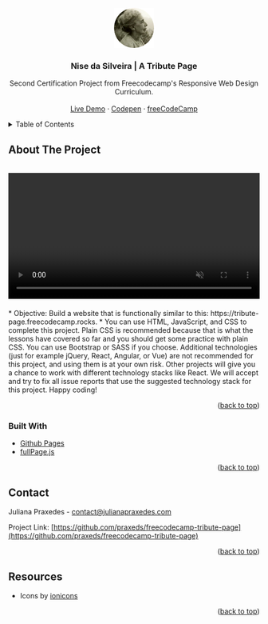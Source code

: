 <div id="top"></div>
<!-- PROJECT LOGO -->
<br />
<div align="center">
  <a href="https://github.com/othneildrew/Best-README-Template">
    <img src="assets/icon.png" alt="Logo" width="80" height="80">
  </a>

  <h3 align="center">Nise da Silveira | A Tribute Page</h3>

  <p align="center">
    Second Certification Project from Freecodecamp's Responsive Web Design Curriculum.
    <br />
    <br />
    <a href="https://praxeds.github.io/freecodecamp-tribute-page/en">Live Demo</a>
    ·
    <a href="https://codepen.io/praxeds/pen/MWQLzwy">Codepen</a>
    ·
    <a href="https://www.freecodecamp.org/">freeCodeCamp</a>
  </p>
</div>



<!-- TABLE OF CONTENTS -->
<details>
  <summary>Table of Contents</summary>
  <ol>
    <li>
      <a href="#about-the-project">About The Project</a>
      <ul>
        <li><a href="#built-with">Built With</a></li>
      </ul>
    </li>
    <li><a href="#contact">Contact</a></li>
    <li><a href="#resources">Resources</a></li>
  </ol>
</details>



<!-- ABOUT THE PROJECT -->
## About The Project

<br>
<div align="center">
  <video width="100%" autoplay muted loop src="assets/header-vid.mp4" type="video/mp4"></video>
</div>

<br>
* Objective: Build a website that is functionally similar to this: https://tribute-page.freecodecamp.rocks.
* You can use HTML, JavaScript, and CSS to complete this project. Plain CSS is recommended because that is what the lessons have covered so far and you should get some practice with plain CSS. You can use Bootstrap or SASS if you choose. Additional technologies (just for example jQuery, React, Angular, or Vue) are not recommended for this project, and using them is at your own risk. Other projects will give you a chance to work with different technology stacks like React. We will accept and try to fix all issue reports that use the suggested technology stack for this project. Happy coding!

<p align="right">(<a href="#top">back to top</a>)</p>



### Built With

* [Github Pages](https://pages.github.com/)
* [fullPage.js](https://alvarotrigo.com/fullPage/)

<p align="right">(<a href="#top">back to top</a>)</p>


<!-- CONTACT -->
## Contact

Juliana Praxedes - contact@julianapraxedes.com

Project Link: [https://github.com/praxeds/freecodecamp-tribute-page](https://github.com/praxeds/freecodecamp-tribute-page)

<p align="right">(<a href="#top">back to top</a>)</p>



<!-- Resources -->
## Resources

* Icons by [ionicons](https://ionic.io/ionicons)

<p align="right">(<a href="#top">back to top</a>)</p>